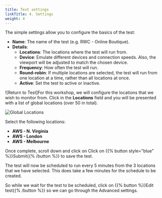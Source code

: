 ```yaml
---
title: Test settings
linkTitle: 4. Settings
weight: 4
---
```


The simple settings allow you to configure the basics of the test:

- **Name**: The name of the test (e.g. RWC - Online Boutique).
- **Details**:
  - **Locations**: The locations where the test will run from.
  - **Device**: Emulate different devices and connection speeds. Also, the viewport will be adjusted to match the chosen device.
  - **Frequency**: How often the test will run.
  - **Round-robin**: If multiple locations are selected, the test will run from one location at a time, rather than all locations at once.
  - **Active**: Set the test to active or inactive.

![Return to Test]For this workshop, we will configure the locations that we wish to monitor from. Click in the **Locations** field and you will be presented with a list of global locations (over 50 in total).

![Global Locations](../../images/global-locations.png)

Select the following locations:

- **AWS - N. Virginia**
- **AWS - London**
- **AWS - Melbourne**

Once complete, scroll down and click on Click on {{% button style="blue" %}}Submit{{% /button %}} to save the test.

The test will now be scheduled to run every 5 minutes from the 3 locations that we have selected. This does take a few minutes for the schedule to be created.

So while we wait for the test to be scheduled, click on {{% button %}}Edit test{{% /button %}} so we can go through the Advanced settings.
